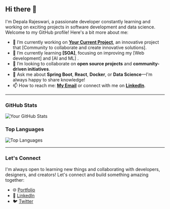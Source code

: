 ## Hi there 👋

I'm Depala Rajeswari, a passionate developer constantly learning and working on exciting projects in software development and data science. Welcome to my GitHub profile! Here's a bit more about me:

- 🔭 I’m currently working on **[Your Current Project](https://collabculturevk.com/)**, an innovative project that [Community to collaborate and create innovative solutions].
- 🌱 I’m currently learning **[SOA]**, focusing on improving my [Web development] and [AI and ML] .
- 👯 I’m looking to collaborate on **open source projects** and **community-driven initiatives**.
- 💬 Ask me about **Spring Boot**, **React**, **Docker**, or **Data Science**—I'm always happy to share knowledge!
- 📫 How to reach me: **[My Email](mailto:dsoni071rajeswari@example.com)** or connect with me on **[LinkedIn](https://www.linkedin.com/in/rajeswarid)**.

---

### GitHub Stats
![Your GitHub Stats](https://github-readme-stats.vercel.app/api?username=steelydr&show_icons=true&theme=radical)

### Top Languages
![Top Languages](https://github-readme-stats.vercel.app/api/top-langs/?username=steelydr&layout=compact&theme=radical)

---
### Let's Connect
I'm always open to learning new things and collaborating with developers, designers, and creators! Let's connect and build something amazing together:

- 🌐 [Portfolio](https://rajeswaridepalav.netlify.app/)
- 💼 [LinkedIn](https://www.linkedin.com/in/rajeswarid)
- 🐦 [Twitter](https://twitter.com/yourprofile)
